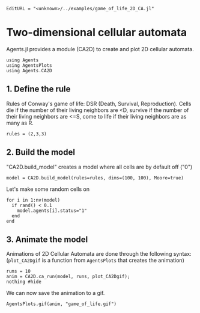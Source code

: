 ```@meta
EditURL = "<unknown>/../examples/game_of_life_2D_CA.jl"
```

# Two-dimensional cellular automata
Agents.jl provides a module (CA2D) to create and plot 2D cellular automata.

```@example game_of_life_2D_CA
using Agents
using AgentsPlots
using Agents.CA2D
```

## 1. Define the rule
Rules of Conway's game of life: DSR (Death, Survival, Reproduction).
Cells die if the number of their living neighbors are <D,
survive if the number of their living neighbors are <=S,
come to life if their living neighbors are as many as R.

```@example game_of_life_2D_CA
rules = (2,3,3)
```

## 2. Build the model
"CA2D.build_model" creates a model where all cells are by default off ("0")

```@example game_of_life_2D_CA
model = CA2D.build_model(rules=rules, dims=(100, 100), Moore=true)
```

Let's make some random cells on

```@example game_of_life_2D_CA
for i in 1:nv(model)
  if rand() < 0.1
    model.agents[i].status="1"
  end
end
```

## 3. Animate the model

Animations of 2D Cellular Automata are done through the following syntax:
(`plot_CA2Dgif` is a function from `AgentsPlots` that creates the animation)

```@example game_of_life_2D_CA
runs = 10
anim = CA2D.ca_run(model, runs, plot_CA2Dgif);
nothing #hide
```

We can now save the animation to a gif.

```@example game_of_life_2D_CA
AgentsPlots.gif(anim, "game_of_life.gif")
```

